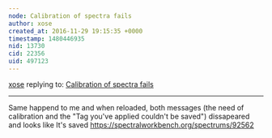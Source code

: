 ```yaml
---
node: Calibration of spectra fails
author: xose
created_at: 2016-11-29 19:15:35 +0000
timestamp: 1480446935
nid: 13730
cid: 22356
uid: 497123
---
```




[xose](../profile/xose) replying to: [Calibration of spectra fails](../notes/Paul_P/11-29-2016/calibration-of-spectra-fails)

----
Same happend to me and when reloaded, both messages (the need of calibration and the "Tag you've applied couldn't be saved") dissapeared and looks like It's saved
https://spectralworkbench.org/spectrums/92562